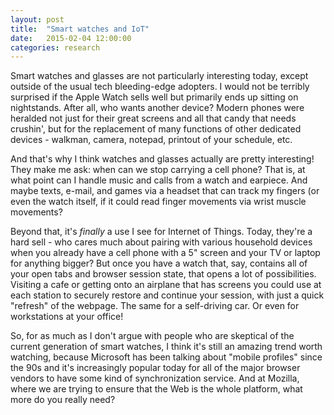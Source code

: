 ```yaml
---
layout: post
title:  "Smart watches and IoT"
date:   2015-02-04 12:00:00
categories: research
---
```


Smart watches and glasses are not particularly interesting today, except outside of the usual tech bleeding-edge adopters. I would not be terribly surprised if the Apple Watch sells well but primarily ends up sitting on nightstands. After all, who wants another device? Modern phones were heralded not just for their great screens and all that candy that needs crushin', but for the replacement of many functions of other dedicated devices - walkman, camera, notepad, printout of your schedule, etc.

And that's why I think watches and glasses actually are pretty interesting! They make me ask: when can we stop carrying a cell phone? That is, at what point can I handle music and calls from a watch and earpiece. And maybe texts, e-mail, and games via a headset that can track my fingers (or even the watch itself, if it could read finger movements via wrist muscle movements?

Beyond that, it's *finally* a use I see for Internet of Things. Today, they're a hard sell - who cares much about pairing with various household devices when you already have a cell phone with a 5" screen and your TV or laptop for anything bigger? But once you have a watch that, say, contains all of your open tabs and browser session state, that opens a lot of possibilities. Visiting a cafe or getting onto an airplane that has screens you could use at each station to securely restore and continue your session, with just a quick "refresh" of the webpage. The same for a self-driving car. Or even for workstations at your office!

So, for as much as I don't argue with people who are skeptical of the current generation of smart watches, I think it's still an amazing trend worth watching, because Microsoft has been talking about "mobile profiles" since the 90s and it's increasingly popular today for all of the major browser vendors to have some kind of synchronization service. And at Mozilla, where we are trying to ensure that the Web is the whole platform, what more do you really need?
